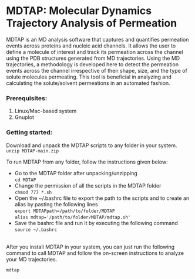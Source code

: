 # MDTAP: Molecular Dynamics Trajectory Analysis of Permeation

MDTAP is an MD analysis software that captures and quantifies permeation events across proteins and nucleic acid channels. It allows the user to define a molecule of interest and track its permeation across the channel using the PDB structures generated from MD trajectories. Using the MD trajectories, a methodology is developed here to detect the permeation events across the channel irrespective of their shape, size, and the type of solute molecules permeating. This tool is beneficial in analyzing and calculating the solute/solvent permeations in an automated fashion.


### Prerequisites:
1) Linux/Mac-based system
2) Gnuplot


### Getting started:
Download and unpack the MDTAP scripts to any folder in your system. <br> ``unzip MDTAP-main.zip`` <br>

To run MDTAP from any folder, follow the instructions given below:
- Go to the MDTAP folder after unpacking/unzipping <br> ``cd MDTAP``
- Change the permission of all the scripts in the MDTAP folder <br> ``chmod 777 *.sh``
- Open the ~/.bashrc file to export the path to the scripts and to create an alias by pasting the following lines <br> ``export MDTAPpath=/path/to/folder/MDTAP`` <br> ``alias mdtap='/path/to/folder/MDTAP/mdtap.sh'``
- Save the bashrc file and run it by executing the following command <br> ``source ~/.bashrc``

<br>After you install MDTAP in your system, you can just run the following command to call MDTAP and follow the on-screen instructions to analyze your MD trajectories.<br>

``mdtap``
